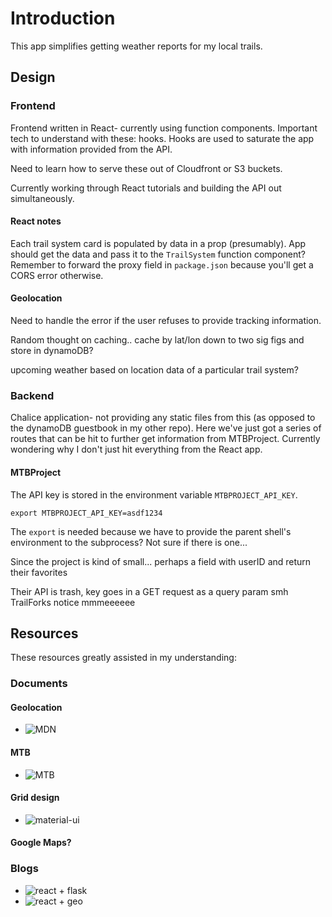 # Introduction
This app simplifies getting weather reports for my local trails.


## Design
### Frontend
Frontend written in React- currently using function components. Important tech to understand with these: hooks. Hooks are used to saturate the app with information provided from the API. 

Need to learn how to serve these out of Cloudfront or S3 buckets.

Currently working through React tutorials and building the API out simultaneously.

#### React notes
Each trail system card is populated by data in a prop (presumably). 
    App should get the data and pass it to the `TrailSystem` function component?
    Remember to forward the proxy field in `package.json` because you'll get a CORS error otherwise.

#### Geolocation
Need to handle the error if the user refuses to provide tracking information.

Random thought on caching.. cache by lat/lon down to two sig figs and store in dynamoDB?

upcoming weather based on location data of a particular trail system?


### Backend
Chalice application- not providing any static files from this (as opposed to the 
dynamoDB guestbook in my other repo). Here we've just got a series of routes that can
be hit to further get information from MTBProject. Currently wondering why I don't 
just hit everything from the React app. 


#### MTBProject
The API key is stored in the environment variable `MTBPROJECT_API_KEY`.
```
export MTBPROJECT_API_KEY=asdf1234
```
The `export` is needed because we have to provide the parent shell's environment to the subprocess? Not sure if there is one...

Since the project is kind of small... perhaps a field with userID and return their favorites

Their API is trash, key goes in a GET request as a query param smh
TrailForks notice mmmeeeeee

## Resources
These resources greatly assisted in my understanding:

### Documents
#### Geolocation
* ![MDN](https://developer.mozilla.org/en-US/docs/Web/API/Geolocation_API)

#### MTB
* ![MTB](https://www.mtbproject.com/data)

#### Grid design
* ![material-ui](https://material-ui.com/components/grid/)

#### Google Maps?

### Blogs
* ![react + flask](https://blog.miguelgrinberg.com/post/how-to-create-a-react--flask-project)
* ![react + geo](https://www.pluralsight.com/guides/how-to-use-geolocation-call-in-reactjs)
